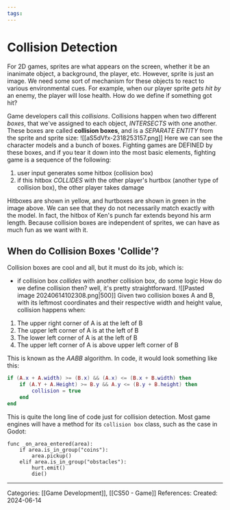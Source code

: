 ```yaml
---
tags:
---
```

# Collision Detection
For 2D games, sprites are what appears on the screen, whether it be an inanimate object, a background, the player, etc. However, sprite is just an image. We need some sort of mechanism for these objects to react to various environmental cues. For example, when our player sprite _gets hit by_ an enemy, the player will lose health. How do we define if something got hit?

Game developers call this _collisions_. Collisions happen when two different _boxes_, that we've assigned to each object, _INTERSECTS_ with one another. These boxes are called **collision boxes**, and is a _SEPARATE ENTITY_ from the sprite and sprite size:
![[aS5dVfx-2318253157.png]]
Here we can see the character models and a bunch of boxes. Fighting games are DEFINED by these boxes, and if you tear it down into the most basic elements, fighting game is a sequence of the following:
1) user input generates some hitbox (collision box)
2) if this hitbox _COLLIDES_ with the other player's hurtbox (another type of collision box), the other player takes damage

Hitboxes are shown in yellow, and hurtboxes are shown in green in the image above. We can see that they do not necessarily match exactly with the model. In fact, the hitbox of Ken's punch far extends beyond his arm length. Because collision boxes are independent of sprites, we can have as much fun as we want with it.

## When do Collision Boxes 'Collide'?
Collision boxes are cool and all, but it must do its job, which is:
- if collision box _collides_ with another collision box, do some logic
How do we define collision then? well, it's pretty straightforward.
![[Pasted image 20240614102308.png|500]]
Given two collision boxes A and B, with its leftmost coordinates and their respective width and height value, collision happens when:
1) The upper right corner of A is at the left of B
2) The upper left corner of A is at the left of B
3) The lower left corner of A is at the left of B
4) The upper left corner of A is above upper left corner of B

This is known as the _AABB_ algorithm.
In code, it would look something like this:
```lua
if (A.x + A.width) >= (B.x) && (A.x) <= (B.x + B.width) then
	if (A.Y + A.Height) >= B.y && A.y <= (B.y + B.height) then
		collision = true
	end
end
```
This is quite the long line of code just for collision detection. Most game engines will have a method for its `collision box` class, such as the case in Godot:
```GDScript
func _on_area_entered(area):
	if area.is_in_group("coins"):
		area.pickup()
	elif area.is_in_group("obstacles"):
		hurt.emit()
		die()
```



---
Categories: [[Game Development]], [[CS50 - Game]]
References:
Created: 2024-06-14
